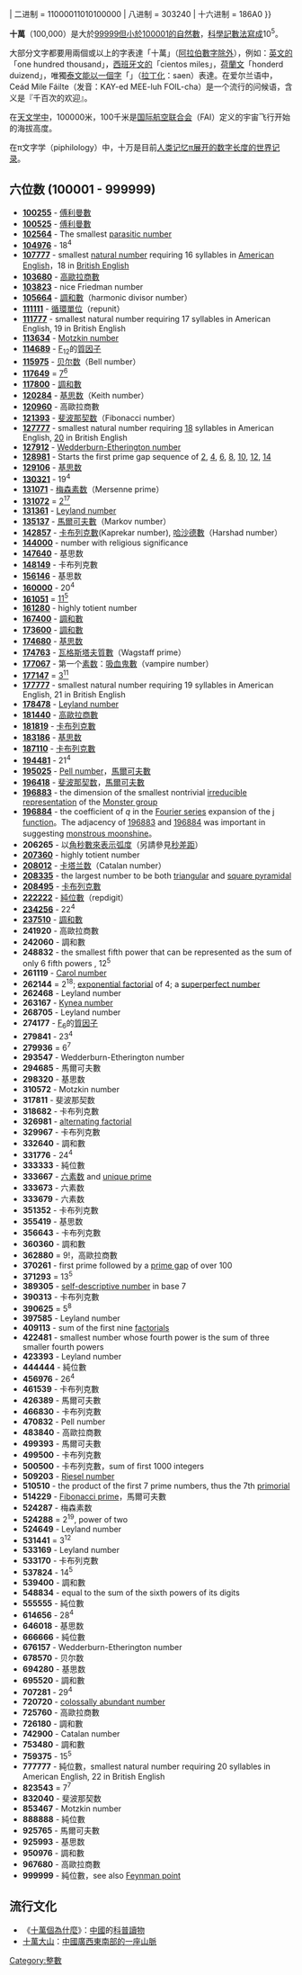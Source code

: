 </math> | 二进制 = 11000011010100000 | 八进制 = 303240 | 十六进制 = 186A0 }}

**十萬**（100,000）是大於[99999但小於](https://zh.wikipedia.org/wiki/99999 "wikilink")[100001的](https://zh.wikipedia.org/wiki/100001 "wikilink")[自然數](https://zh.wikipedia.org/wiki/自然數 "wikilink")，[科學記數法寫成](https://zh.wikipedia.org/wiki/科學記數法 "wikilink")10<sup>5</sup>。

大部分文字都要用兩個或以上的字表達「十萬」（[阿拉伯數字除外](https://zh.wikipedia.org/wiki/阿拉伯數字 "wikilink")），例如：[英文的](https://zh.wikipedia.org/wiki/英文 "wikilink")「one hundred thousand」，[西班牙文的](https://zh.wikipedia.org/wiki/西班牙文 "wikilink")「cientos miles」，[荷蘭文](https://zh.wikipedia.org/wiki/荷蘭文 "wikilink")「honderd duizend」，唯獨[泰文能以一個字](https://zh.wikipedia.org/wiki/泰文 "wikilink")「」（[拉丁化](https://zh.wikipedia.org/wiki/拉丁化 "wikilink")：saen）表達。在爱尔兰语中，Ceád Mile Fáilte（发音：KAY-ed MEE-luh FOIL-cha）是一个流行的问候语，含义是『千百次的欢迎』。

在[天文学中](https://zh.wikipedia.org/wiki/天文学 "wikilink")，100000米，100千米是[国际航空联合会](../Page/国际航空联合会.md "wikilink")（FAI）定义的宇宙飞行开始的海拔高度。

在π文字学（piphilology）中，十万是目前[人类记忆π展开的数字长度的世界记录](https://zh.wikipedia.org/wiki/人类 "wikilink")。

## 六位数 (100001 - 999999)

  - **[100255](https://zh.wikipedia.org/wiki/100255 "wikilink")** - [傅利曼數](../Page/傅利曼數.md "wikilink")
  - **[100525](https://zh.wikipedia.org/wiki/100525 "wikilink")** - [傅利曼數](../Page/傅利曼數.md "wikilink")
  - **[102564](https://zh.wikipedia.org/wiki/102564 "wikilink")** - The smallest [parasitic number](https://zh.wikipedia.org/wiki/parasitic_number "wikilink")
  - **[104976](https://zh.wikipedia.org/wiki/104976 "wikilink")** - 18<sup>4</sup>
  - **[107777](https://zh.wikipedia.org/wiki/107777 "wikilink")** - smallest [natural number](https://zh.wikipedia.org/wiki/natural_number "wikilink") requiring 16 syllables in [American English](https://zh.wikipedia.org/wiki/American_English "wikilink")，18 in [British English](https://zh.wikipedia.org/wiki/British_English "wikilink")
  - **[103680](https://zh.wikipedia.org/wiki/103680 "wikilink")** - [高歐拉商數](../Page/高歐拉商數.md "wikilink")
  - **[103823](https://zh.wikipedia.org/wiki/103823 "wikilink")** - nice Friedman number
  - **[105664](https://zh.wikipedia.org/wiki/105664 "wikilink")** - [調和數](../Page/調和數.md "wikilink")（harmonic divisor number）
  - **[111111](https://zh.wikipedia.org/wiki/111111 "wikilink")** - [循環單位](../Page/循環單位.md "wikilink")（repunit）
  - **[111777](https://zh.wikipedia.org/wiki/111777 "wikilink")** - smallest natural number requiring 17 syllables in American English, 19 in British English
  - **[113634](https://zh.wikipedia.org/wiki/113634 "wikilink")** - [Motzkin number](https://zh.wikipedia.org/wiki/Motzkin_number "wikilink")
  - **[114689](https://zh.wikipedia.org/wiki/114689 "wikilink")** - [F](../Page/費馬數.md "wikilink")<sub>12</sub>的[質因子](https://zh.wikipedia.org/wiki/質因子 "wikilink")
  - **[115975](https://zh.wikipedia.org/wiki/115975 "wikilink")** - [贝尔数](../Page/贝尔数.md "wikilink")（Bell number）
  - **[117649](https://zh.wikipedia.org/wiki/117649 "wikilink")** = [7<sup>6</sup>](https://zh.wikipedia.org/wiki/7\<sup\>6\</sup\> "wikilink")
  - **[117800](https://zh.wikipedia.org/wiki/117800 "wikilink")** - [調和數](../Page/調和數.md "wikilink")
  - **[120284](https://zh.wikipedia.org/wiki/120284 "wikilink")** - [基思数](https://zh.wikipedia.org/wiki/基思数 "wikilink")（Keith number）
  - **[120960](https://zh.wikipedia.org/wiki/120960 "wikilink")** - 高歐拉商數
  - **[121393](https://zh.wikipedia.org/wiki/121393 "wikilink")** - [斐波那契数](https://zh.wikipedia.org/wiki/斐波那契数 "wikilink")（Fibonacci number）
  - **[127777](https://zh.wikipedia.org/wiki/127777 "wikilink")** - smallest natural number requiring [18](https://zh.wikipedia.org/wiki/18 "wikilink") syllables in American English, [20](../Page/20.md "wikilink") in British English
  - **[127912](https://zh.wikipedia.org/wiki/127912 "wikilink")** - [Wedderburn-Etherington number](https://zh.wikipedia.org/wiki/Wedderburn-Etherington_number "wikilink")
  - **[128981](https://zh.wikipedia.org/wiki/128981 "wikilink")** - Starts the first prime gap sequence of [2](../Page/2.md "wikilink"), [4](../Page/4.md "wikilink"), [6](../Page/6.md "wikilink"), [8](../Page/8.md "wikilink"), [10](../Page/10.md "wikilink"), [12](../Page/12.md "wikilink"), [14](../Page/14.md "wikilink")
  - **[129106](https://zh.wikipedia.org/wiki/129106 "wikilink")** - [基思数](https://zh.wikipedia.org/wiki/基思数 "wikilink")
  - **[130321](https://zh.wikipedia.org/wiki/130321 "wikilink")** - 19<sup>4</sup>
  - **[131071](https://zh.wikipedia.org/wiki/131071 "wikilink")** - [梅森素数](../Page/梅森素数.md "wikilink")（Mersenne prime）
  - **[131072](https://zh.wikipedia.org/wiki/131072 "wikilink")** = [2<sup>17</sup>](https://zh.wikipedia.org/wiki/131072 "wikilink")
  - **[131361](https://zh.wikipedia.org/wiki/131361 "wikilink")** - [Leyland number](https://zh.wikipedia.org/wiki/Leyland_number "wikilink")
  - **[135137](https://zh.wikipedia.org/wiki/135137 "wikilink")** - [馬爾可夫數](https://zh.wikipedia.org/wiki/馬爾可夫數 "wikilink")（Markov number）
  - **[142857](../Page/142857.md "wikilink")** - [卡布列克數](../Page/卡布列克數.md "wikilink")(Kaprekar number), [哈沙德數](../Page/哈沙德數.md "wikilink")（Harshad number）
  - **[144000](https://zh.wikipedia.org/wiki/144000 "wikilink")** - number with religious significance
  - **[147640](https://zh.wikipedia.org/wiki/147640 "wikilink")** - 基思数
  - **[148149](https://zh.wikipedia.org/wiki/148149 "wikilink")** - 卡布列克數
  - **[156146](https://zh.wikipedia.org/wiki/156146 "wikilink")** - 基思数
  - **[160000](https://zh.wikipedia.org/wiki/160000 "wikilink")** - 20<sup>4</sup>
  - **[161051](https://zh.wikipedia.org/wiki/161051 "wikilink")** = [11<sup>5</sup>](https://zh.wikipedia.org/wiki/161051 "wikilink")
  - **[161280](https://zh.wikipedia.org/wiki/161280 "wikilink")** - highly totient number
  - **[167400](https://zh.wikipedia.org/wiki/167400 "wikilink")** - [調和數](../Page/調和數.md "wikilink")
  - **[173600](https://zh.wikipedia.org/wiki/173600 "wikilink")** - [調和數](../Page/調和數.md "wikilink")
  - **[174680](https://zh.wikipedia.org/wiki/174680 "wikilink")** - [基思数](https://zh.wikipedia.org/wiki/基思数 "wikilink")
  - **[174763](https://zh.wikipedia.org/wiki/174763 "wikilink")** - [瓦格斯塔夫質數](https://zh.wikipedia.org/wiki/瓦格斯塔夫質數 "wikilink")（Wagstaff prime）
  - **[177067](https://zh.wikipedia.org/wiki/177067 "wikilink")** - 第一个[素数](../Page/素数.md "wikilink")：[吸血鬼數](../Page/吸血鬼數.md "wikilink")（vampire number）
  - **[177147](https://zh.wikipedia.org/wiki/177147 "wikilink")** = [3<sup>11</sup>](https://zh.wikipedia.org/wiki/177147 "wikilink")
  - **[177777](https://zh.wikipedia.org/wiki/177777 "wikilink")** - smallest natural number requiring 19 syllables in American English, 21 in British English
  - **[178478](https://zh.wikipedia.org/wiki/178478 "wikilink")** - [Leyland number](https://zh.wikipedia.org/wiki/Leyland_number "wikilink")
  - **[181440](https://zh.wikipedia.org/wiki/181440 "wikilink")** - [高歐拉商數](../Page/高歐拉商數.md "wikilink")
  - **[181819](https://zh.wikipedia.org/wiki/181819 "wikilink")** - [卡布列克數](../Page/卡布列克數.md "wikilink")
  - **[183186](https://zh.wikipedia.org/wiki/183186 "wikilink")** - [基思数](https://zh.wikipedia.org/wiki/基思数 "wikilink")
  - **[187110](https://zh.wikipedia.org/wiki/187110 "wikilink")** - [卡布列克數](../Page/卡布列克數.md "wikilink")
  - **[194481](https://zh.wikipedia.org/wiki/194481 "wikilink")** - 21<sup>4</sup>
  - **[195025](https://zh.wikipedia.org/wiki/195025 "wikilink")** - [Pell number](https://zh.wikipedia.org/wiki/Pell_number "wikilink")，[馬爾可夫數](https://zh.wikipedia.org/wiki/馬爾可夫數 "wikilink")
  - **[196418](https://zh.wikipedia.org/wiki/196418 "wikilink")** - [斐波那契数](https://zh.wikipedia.org/wiki/斐波那契数 "wikilink")，[馬爾可夫數](https://zh.wikipedia.org/wiki/馬爾可夫數 "wikilink")
  - **[196883](https://zh.wikipedia.org/wiki/196883 "wikilink")** - the dimension of the smallest nontrivial [irreducible](https://zh.wikipedia.org/wiki/irreducible "wikilink") [representation](https://zh.wikipedia.org/wiki/group_representation "wikilink") of the [Monster group](https://zh.wikipedia.org/wiki/Monster_group "wikilink")
  - **[196884](https://zh.wikipedia.org/wiki/196884 "wikilink")** - the coefficient of *q* in the [Fourier series](https://zh.wikipedia.org/wiki/Fourier_series "wikilink") expansion of the [j function](https://zh.wikipedia.org/wiki/j_function "wikilink")。The adjacency of [196883](https://zh.wikipedia.org/wiki/196883 "wikilink") and [196884](https://zh.wikipedia.org/wiki/196884 "wikilink") was important in suggesting [monstrous moonshine](https://zh.wikipedia.org/wiki/monstrous_moonshine "wikilink")。
  - **206265** - 以[角秒數來表示](https://zh.wikipedia.org/wiki/角秒 "wikilink")[弧度](https://zh.wikipedia.org/wiki/弧度 "wikilink")（另請參見[秒差距](../Page/秒差距.md "wikilink")）
  - **[207360](https://zh.wikipedia.org/wiki/207360 "wikilink")** - highly totient number
  - **[208012](https://zh.wikipedia.org/wiki/208012 "wikilink")** - [卡塔兰数](../Page/卡塔兰数.md "wikilink")（Catalan number）
  - **[208335](https://zh.wikipedia.org/wiki/208335 "wikilink")** - the largest number to be both [triangular](https://zh.wikipedia.org/wiki/triangular_number "wikilink") and [square pyramidal](https://zh.wikipedia.org/wiki/square_pyramidal_number "wikilink")
  - **[208495](https://zh.wikipedia.org/wiki/208495 "wikilink")** - [卡布列克數](../Page/卡布列克數.md "wikilink")
  - **[222222](https://zh.wikipedia.org/wiki/222222 "wikilink")** - [純位數](https://zh.wikipedia.org/wiki/純位數 "wikilink")（repdigit）
  - **[234256](https://zh.wikipedia.org/wiki/234256 "wikilink")** - 22<sup>4</sup>
  - **[237510](https://zh.wikipedia.org/wiki/237510 "wikilink")** - [調和數](../Page/調和數.md "wikilink")
  - **241920** - 高歐拉商數
  - **242060** - 調和數
  - **248832** - the smallest fifth power that can be represented as the sum of only 6 fifth powers , 12<sup>5</sup>
  - **261119** - [Carol number](https://zh.wikipedia.org/wiki/Carol_number "wikilink")
  - **262144** = 2<sup>18</sup>; [exponential factorial](https://zh.wikipedia.org/wiki/exponential_factorial "wikilink") of 4; a [superperfect number](https://zh.wikipedia.org/wiki/superperfect_number "wikilink")
  - **262468** - Leyland number
  - **263167** - [Kynea number](https://zh.wikipedia.org/wiki/Kynea_number "wikilink")
  - **268705** - Leyland number
  - **274177** - [F](../Page/費馬數.md "wikilink")<sub>6</sub>的[質因子](https://zh.wikipedia.org/wiki/質因子 "wikilink")
  - **279841** - 23<sup>4</sup>
  - **279936** = 6<sup>7</sup>
  - **293547** - Wedderburn-Etherington number
  - **294685** - 馬爾可夫數
  - **298320** - 基思数
  - **310572** - Motzkin number
  - **317811** - 斐波那契数
  - **318682** - 卡布列克數
  - **326981** - [alternating factorial](https://zh.wikipedia.org/wiki/alternating_factorial "wikilink")
  - **329967** - 卡布列克數
  - **332640** - 調和數
  - **331776** - 24<sup>4</sup>
  - **333333** - 純位數
  - **333667** - [六素数](../Page/六素数.md "wikilink") and [unique prime](https://zh.wikipedia.org/wiki/unique_prime "wikilink")
  - **333673** - 六素数
  - **333679** - 六素数
  - **351352** - 卡布列克數
  - **355419** - 基思数
  - **356643** - 卡布列克數
  - **360360** - 調和數
  - **362880** = 9\!，高歐拉商數
  - **370261** - first prime followed by a [prime gap](https://zh.wikipedia.org/wiki/prime_gap "wikilink") of over 100
  - **371293** = 13<sup>5</sup>
  - **389305** - [self-descriptive number](https://zh.wikipedia.org/wiki/self-descriptive_number "wikilink") in base 7
  - **390313** - 卡布列克數
  - **390625** = 5<sup>8</sup>
  - **397585** - Leyland number
  - **409113** - sum of the first nine [factorials](https://zh.wikipedia.org/wiki/factorial "wikilink")
  - **422481** - smallest number whose fourth power is the sum of three smaller fourth powers
  - **423393** - Leyland number
  - **444444** - 純位數
  - **456976** - 26<sup>4</sup>
  - **461539** - 卡布列克數
  - **426389** - 馬爾可夫數
  - **466830** - 卡布列克數
  - **470832** - Pell number
  - **483840** - 高歐拉商數
  - **499393** - 馬爾可夫數
  - **499500** - 卡布列克數
  - **500500** - 卡布列克數，sum of first 1000 integers
  - **509203** - [Riesel number](https://zh.wikipedia.org/wiki/Riesel_number "wikilink")
  - **510510** - the product of the first 7 prime numbers, thus the 7th [primorial](https://zh.wikipedia.org/wiki/primorial "wikilink")
  - **514229** - [Fibonacci prime](https://zh.wikipedia.org/wiki/Fibonacci_prime "wikilink")，馬爾可夫數
  - **524287** - 梅森素数
  - **524288** = 2<sup>19</sup>, power of two
  - **524649** - Leyland number
  - **531441** = 3<sup>12</sup>
  - **533169** - Leyland number
  - **533170** - 卡布列克數
  - **537824** - 14<sup>5</sup>
  - **539400** - 調和數
  - **548834** - equal to the sum of the sixth powers of its digits
  - **555555** - 純位數
  - **614656** - 28<sup>4</sup>
  - **646018** - 基思数
  - **666666** - 純位數
  - **676157** - Wedderburn-Etherington number
  - **678570** - 贝尔数
  - **694280** - 基思数
  - **695520** - 調和數
  - **707281** - 29<sup>4</sup>
  - **720720** - [colossally abundant number](https://zh.wikipedia.org/wiki/colossally_abundant_number "wikilink")
  - **725760** - 高歐拉商數
  - **726180** - 調和數
  - **742900** - Catalan number
  - **753480** - 調和數
  - **759375** - 15<sup>5</sup>
  - **777777** - 純位數，smallest natural number requiring 20 syllables in American English, 22 in British English
  - **823543** = 7<sup>7</sup>
  - **832040** - 斐波那契数
  - **853467** - Motzkin number
  - **888888** - 純位數
  - **925765** - 馬爾可夫數
  - **925993** - 基思数
  - **950976** - 調和數
  - **967680** - 高歐拉商數
  - **999999** - 純位數，see also [Feynman point](https://zh.wikipedia.org/wiki/Feynman_point "wikilink")

## 流行文化

  - 《[十萬個為什麼](https://zh.wikipedia.org/wiki/十萬個為什麼 "wikilink")》：[中國](../Page/中國.md "wikilink")的[科普讀物](https://zh.wikipedia.org/wiki/科普 "wikilink")
  - [十萬大山](https://zh.wikipedia.org/wiki/十萬大山 "wikilink")：[中國](../Page/中國.md "wikilink")[廣西東南部的一座](https://zh.wikipedia.org/wiki/廣西 "wikilink")[山脈](https://zh.wikipedia.org/wiki/山脈 "wikilink")

[Category:整數](https://zh.wikipedia.org/wiki/Category:整數 "wikilink")
